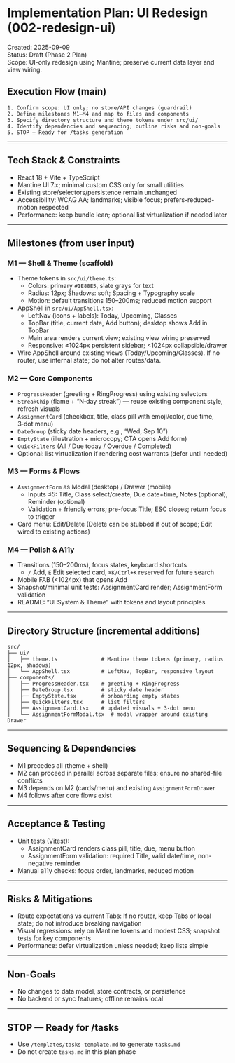 # Implementation Plan: UI Redesign (002-redesign-ui)

Created: 2025-09-09  
Status: Draft (Phase 2 Plan)  
Scope: UI-only redesign using Mantine; preserve current data layer and view wiring.

## Execution Flow (main)
```
1. Confirm scope: UI only; no store/API changes (guardrail)
2. Define milestones M1–M4 and map to files and components
3. Specify directory structure and theme tokens under src/ui/
4. Identify dependencies and sequencing; outline risks and non-goals
5. STOP — Ready for /tasks generation
```

---

## Tech Stack & Constraints
- React 18 + Vite + TypeScript
- Mantine UI 7.x; minimal custom CSS only for small utilities
- Existing store/selectors/persistence remain unchanged
- Accessibility: WCAG AA; landmarks; visible focus; prefers-reduced-motion respected
- Performance: keep bundle lean; optional list virtualization if needed later

---

## Milestones (from user input)

### M1 — Shell & Theme (scaffold)
- Theme tokens in `src/ui/theme.ts`:
  - Colors: primary `#1E88E5`, slate grays for text
  - Radius: 12px; Shadows: soft; Spacing + Typography scale
  - Motion: default transitions 150–200ms; reduced motion support
- AppShell in `src/ui/AppShell.tsx`:
  - LeftNav (icons + labels): Today, Upcoming, Classes
  - TopBar (title, current date, Add button); desktop shows Add in TopBar
  - Main area renders current view; existing view wiring preserved
  - Responsive: ≥1024px persistent sidebar; <1024px collapsible/drawer
- Wire AppShell around existing views (Today/Upcoming/Classes). If no router, use internal state; do not alter routes/data.

### M2 — Core Components
- `ProgressHeader` (greeting + RingProgress) using existing selectors
- `StreakChip` (flame + “N‑day streak”) — reuse existing component style, refresh visuals
- `AssignmentCard` (checkbox, title, class pill with emoji/color, due time, 3‑dot menu)
- `DateGroup` (sticky date headers, e.g., “Wed, Sep 10”)
- `EmptyState` (illustration + microcopy; CTA opens Add form)
- `QuickFilters` (All / Due today / Overdue / Completed)
- Optional: list virtualization if rendering cost warrants (defer until needed)

### M3 — Forms & Flows
- `AssignmentForm` as Modal (desktop) / Drawer (mobile)
  - Inputs ≤5: Title, Class select/create, Due date+time, Notes (optional), Reminder (optional)
  - Validation + friendly errors; pre-focus Title; ESC closes; return focus to trigger
- Card menu: Edit/Delete (Delete can be stubbed if out of scope; Edit wired to existing actions)

### M4 — Polish & A11y
- Transitions (150–200ms), focus states, keyboard shortcuts
  - `/` Add, `E` Edit selected card, `⌘K/Ctrl+K` reserved for future search
- Mobile FAB (<1024px) that opens Add
- Snapshot/minimal unit tests: AssignmentCard render; AssignmentForm validation
- README: “UI System & Theme” with tokens and layout principles

---

## Directory Structure (incremental additions)
```
src/
├── ui/
│   ├── theme.ts              # Mantine theme tokens (primary, radius 12px, shadows)
│   └── AppShell.tsx          # LeftNav, TopBar, responsive layout
├── components/
│   ├── ProgressHeader.tsx    # greeting + RingProgress
│   ├── DateGroup.tsx         # sticky date header
│   ├── EmptyState.tsx        # onboarding empty states
│   ├── QuickFilters.tsx      # list filters
│   ├── AssignmentCard.tsx    # updated visuals + 3-dot menu
│   └── AssignmentFormModal.tsx  # modal wrapper around existing Drawer
```

---

## Sequencing & Dependencies
- M1 precedes all (theme + shell)
- M2 can proceed in parallel across separate files; ensure no shared-file conflicts
- M3 depends on M2 (cards/menu) and existing `AssignmentFormDrawer`
- M4 follows after core flows exist

---

## Acceptance & Testing
- Unit tests (Vitest):
  - AssignmentCard renders class pill, title, due, menu button
  - AssignmentForm validation: required Title, valid date/time, non-negative reminder
- Manual a11y checks: focus order, landmarks, reduced motion

---

## Risks & Mitigations
- Route expectations vs current Tabs: If no router, keep Tabs or local state; do not introduce breaking navigation
- Visual regressions: rely on Mantine tokens and modest CSS; snapshot tests for key components
- Performance: defer virtualization unless needed; keep lists simple

---

## Non-Goals
- No changes to data model, store contracts, or persistence
- No backend or sync features; offline remains local

---

## STOP — Ready for /tasks
- Use `/templates/tasks-template.md` to generate `tasks.md`
- Do not create `tasks.md` in this plan phase

